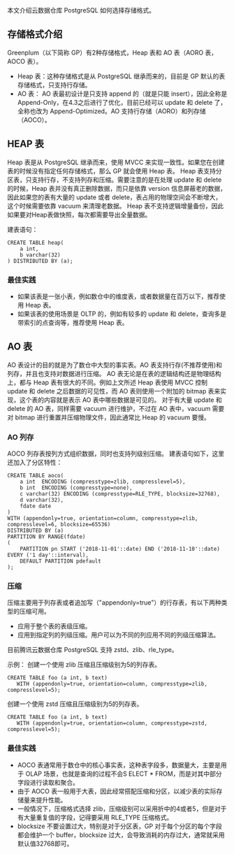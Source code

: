 本文介绍云数据仓库 PostgreSQL 如何选择存储格式。

## 存储格式介绍
Greenplum（以下简称 GP）有2种存储格式，Heap 表和 AO 表（AORO 表，AOCO 表）。
- Heap 表：这种存储格式是从 PostgreSQL 继承而来的，目前是 GP 默认的表存储格式，只支持行存储。
- AO 表：   AO 表最初设计是只支持 append 的（就是只能 insert），因此全称是 Append-Only，在4.3之后进行了优化，目前已经可以 update 和 delete 了，全称也改为 Append-Optimized。AO 支持行存储（AORO）和列存储（AOCO）。

## HEAP 表
Heap 表是从 PostgreSQL 继承而来，使用 MVCC 来实现一致性。如果您在创建表的时候没有指定任何存储格式，那么 GP 就会使用 Heap 表。
Heap 表支持分区表，只支持行存，不支持列存和压缩。需要注意的是在处理 update 和 delete 的时候，Heap 表并没有真正删除数据，而只是依靠 version 信息屏蔽老的数据，因此如果您的表有大量的 update 或者 delete，表占用的物理空间会不断增大，这个时候需要依靠 vacuum 来清理老数据。
Heap 表不支持逻辑增量备份，因此如果要对Heap表做快照，每次都需要导出全量数据。

建表语句：
```
CREATE TABLE heap(
	a int,
	b varchar(32)
) DISTRIBUTED BY (a);
```

### 最佳实践
- 如果该表是一张小表，例如数仓中的维度表，或者数据量在百万以下，推荐使用 Heap 表。
- 如果该表的使用场景是 OLTP 的，例如有较多的 update 和 delete，查询多是带索引的点查询等，推荐使用 Heap 表。

## AO 表
AO 表设计的目的就是为了数仓中大型的事实表。AO 表支持行存(不推荐使用)和列存，并且也支持对数据进行压缩。
AO 表无论是在表的逻辑结构还是物理结构上，都与 Heap 表有很大的不同。例如上文所述 Heap 表使用 MVCC 控制 update 和 delete 之后数据的可见性，而 AO 表则使用一个附加的 bitmap 表来实现，这个表的内容就是表示 AO 表中哪些数据是可见的。
对于有大量 update 和 delete 的 AO 表，同样需要 vacuum 进行维护，不过在 AO 表中，vacuum 需要对 bitmap 进行重置并压缩物理文件，因此通常比 Heap 的 vacuum 要慢。

### AO 列存
AOCO 列存表按列方式组织数据，同时也支持列级别压缩。
建表语句如下，这里还加入了分区特性：
```
CREATE TABLE aoco(
	a int  ENCODING (compresstype=zlib, compresslevel=5),
	b int  ENCODING (compresstype=none),
	c varchar(32) ENCODING (compresstype=RLE_TYPE, blocksize=32768),
	d varchar(32),
	fdate date
)
WITH (appendonly=true, orientation=column, compresstype=zlib, compresslevel=6, blocksize=65536)
DISTRIBUTED BY (a)
PARTITION BY RANGE(fdate) 
(
	PARTITION pn START ('2018-11-01'::date) END ('2018-11-10'::date) EVERY ('1 day'::interval),
	DEFAULT PARTITION pdefault
);
```

### 压缩
压缩主要用于列存表或者追加写（"appendonly=true"）的行存表，有以下两种类型的压缩可用。
- 应用于整个表的表级压缩。
- 应用到指定列的列级压缩。用户可以为不同的列应用不同的列级压缩算法。

目前腾讯云数据仓库 PostgreSQL 支持 zstd、zlib、rle_type。

示例：
创建一个使用 zlib 压缩且压缩级别为5的列存表。
```
CREATE TABLE foo (a int, b text) 
   WITH (appendonly=true, orientation=column, compresstype=zlib, compresslevel=5);
```

创建一个使用 zstd 压缩且压缩级别为5的列存表。
```
CREATE TABLE foo (a int, b text) 
   WITH (appendonly=true, orientation=column, compresstype=zstd, compresslevel=5);
```

### 最佳实践
- AOCO 表通常用于数仓中的核心事实表，这种表字段多，数据量大，主要是用于 OLAP 场景，也就是查询的过程不会S ELECT \* FROM，而是对其中部分字段进行读取和聚合。
- 由于 AOCO 表一般用于大表，因此经常搭配压缩和分区，以减少表的实际存储量来提升性能。
- 一般情况下，压缩格式选择 zlib，压缩级别可以采用折中的4或者5，但是对于有大量重复值的字段，记得要采用 RLE_TYPE 压缩格式。
- blocksize 不要设置过大，特别是对于分区表，GP 对于每个分区的每个字段都会维护一个 buffer，blocksize 过大，会导致消耗的内存过大，通常就采用默认值32768即可。

